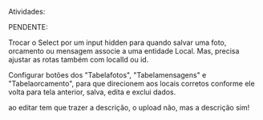 Atividades: 

PENDENTE:

Trocar o Select por um input hidden para quando salvar uma foto, orcamento ou mensagem associe a uma entidade Local. Mas, precisa ajustar as rotas também com localId ou id. 

Configurar botões dos "Tabelafotos", "Tabelamensagens" e "Tabelaorcamento", para que direcionem aos locais corretos conforme ele volta para tela anterior, salva, edita e exclui dados. 

ao editar tem que trazer a descrição, o upload não, mas a descrição sim!